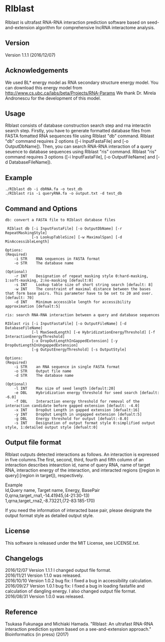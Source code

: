 # RIblast
RIblast is ultrafast RNA-RNA interaction prediction software based on seed-and-extension algorithm for comprehensive lncRNA interactome analysis.

## Version
Version 1.1.1 (2016/12/07)

## Acknowledgements
We used BL* energy model as RNA secondary structure energy model.
You can download this energy model from  http://www.cs.ubc.ca/labs/beta/Projects/RNA-Params
We thank Dr. Mirela Andronescu for the development of this model.

## Usage
RIblast consists of database construction search step and rna interactin search step. Firstly, you have to generate formatted database files from FASTA fomatted RNA sequences file using RIblast "db" command. RIblast "db" command requires 2 options ([-i InputFastaFile] and [-o OutputDbName]). Then, you can search RNA-RNA interaction of a query seuence to database sequences using RIblast "ris" command. RIblast "ris" command requires 3 options ([-i InputFastaFile], [-o OutputFileName] and [-d DatabaseFileName]). 

## Example
    ./RIblast db -i dbRNA.fa -o test_db
    ./RIblast ris -i queryRNA.fa -o output.txt -d test_db

## Command and Options
    db: convert a FASTA file to RIblast database files  

     RIblast db [-i InputFastaFile] [-o OutputDbName] [-r RepeatMaskingStyle]  
                [-s LookupTableSize] [-w MaximalSpan] [-d MinAccessibleLength]  
   
    Options:
    (Required)
        -i STR    RNA sequences in FASTA format
        -o STR    The database name
        
    (Optional) 
        -r INT    Designation of repeat masking style 0:hard-masking, 1:soft-masking, 2:no-masking [default:0]
        -s INT    Lookup table size of short string search [default: 8]
        -w INT    The constraint of maximal distance between the bases that form base pairs. This parameter have to be set to 20 and over. [default: 70]
        -d INT    Minimum accessible length for accessibility approximation [defualt:5]
        
    ris: search RNA-RNA interaction between a query and database sequences
    
    RIblast ris [-i InputFastaFile] [-o OutputFileName] [-d DatabaseFileName]
                [-l MaxSeedLength] [-e HybridizationEnergyThreshold] [-f InteractionEnergyThreshold]
                [-x DropOutLengthInGappedExtension] [-y DropOutLengthInUngappedExtension]
                [-g OutputEnergyThreshold] [-s OutputStyle]
                
    Options:
    (Required)
        -i STR    an RNA sequence in single FASTA format
        -o STR    Output file name
        -d STR    The database name
        
    (Optional)
        -l INT    Max size of seed length [default:20]
        -e DBL    Hybridization energy threshold for seed search [default: -6.0]
        -f DBL    Interaction energy threshold for removal of the interaction candidate before gapped extension [default: -4.0]
        -x INT    DropOut Length in gapped extension [defualt:16]
        -y INT    DropOut Length in ungapped extension [defualt:5]
        -g DBL    Energy threshold for output [defualt:-8.0]
        -s INT    Designation of output format style 0:simplified output style, 1:detailed output style [defualt:0]

## Output file format
RIblast outputs detected interactions as follows.
An interaction is expressed in five columns.The first, second, third, fourth and fifth column of an interaction describes intearction id, name of query RNA, name of target RNA, interaction energy of the interaction, and interacted regions ([region in query]:[region in target]), respectively.

Example  
Id,Query name, Target name, Energy, BasePair  
0,qrna,target_rna1,-14.41945,(4-21:30-13)  
1,qrna,target_rna2,-8.73221,(72-83:185-170)  

If you need the information of interacted base pair, please designate the output format style as detailed output style.  

## License
This software is released under the MIT License, see LICENSE.txt.

## Changelogs  
2016/12/07 Version 1.1.1 I changed output file format.    
2016/11/21 Version 1.1.0 was released.  
2016/10/10 Version 1.0.2 bug fix: I fixed a bug in accessibility calculation.  
2016/09/27 Version 1.0.1 bug fix: I fixed a bug in loading fastafile and calculation of dangling energy. I also changed output file format.  
2016/08/31 Version 1.0.0 was released.

## Reference
Tsukasa Fukunaga and Michiaki Hamada. "RIblast: An ultrafast RNA-RNA interaction prediction system based on a see-and-extension approach." Bioinformatics (in press) (2017)
